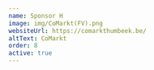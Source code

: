 ```yaml
---
name: Sponsor H
image: img/CoMarkt(FV).png
websiteUrl: https://comarkthumbeek.be/
altText: CoMarkt
order: 8
active: true
---
```

